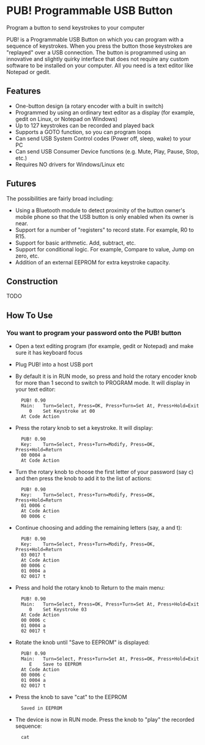 PUB! Programmable USB Button
============================
Program a button to send keystrokes to your computer


PUB! is a Programmable USB Button on which you can program with a sequence of keystrokes. When you press the button those keystrokes are "replayed" over a USB connection.
The button is programmed using an innovative and slightly quirky interface that does not require any custom software to be installed on your computer. All you need is a text editor like Notepad or gedit.



Features
--------
- One-button design (a rotary encoder with a built in switch)
- Programmed by using an ordinary text editor as a display (for example, gedit on Linux, or Notepad on Windows)
- Up to 127 keystrokes can be recorded and played back
- Supports a GOTO function, so you can program loops
- Can send USB System Control codes (Power off, sleep, wake) to your PC
- Can send USB Consumer Device functions (e.g. Mute, Play, Pause, Stop, etc.)
- Requires NO drivers for Windows/Linux etc


Futures
-------
The possibilities are fairly broad including:
- Using a Bluetooth module to detect proximity of the button owner's mobile phone so that the USB button is only enabled when its owner is near.
- Support for a number of "registers" to record state. For example, R0 to R15.
- Support for basic arithmetic. Add, subtract, etc.
- Support for conditional logic. For example, Compare to value, Jump on zero, etc.
- Addition of an external EEPROM for extra keystroke capacity.


Construction
------------

TODO

How To Use
----------
### You want to program your password onto the PUB! button
  - Open a text editing program (for example, gedit or Notepad) and make sure it has keyboard focus
  - Plug PUB! into a host USB port
  - By default it is in RUN mode, so press and hold the rotary encoder knob for more than 1 second to switch to PROGRAM mode. It will display in your text editor:

          PUB! 0.90
          Main:   Turn=Select, Press=OK, Press+Turn=Set At, Press+Hold=Exit
             0    Set Keystroke at 00
          At Code Action

  - Press the rotary knob to set a keystroke. It will display:

          PUB! 0.90
          Key:    Turn=Select, Press+Turn=Modify, Press=OK, Press+Hold=Return
          00 0004 a
          At Code Action

  - Turn the rotary knob to choose the first letter of your password (say c) and then press the knob to add it to the list of actions:

          PUB! 0.90
          Key:    Turn=Select, Press+Turn=Modify, Press=OK, Press+Hold=Return
          01 0006 c
          At Code Action
          00 0006 c

  - Continue choosing and adding the remaining letters (say, a and t):

          PUB! 0.90
          Key:    Turn=Select, Press+Turn=Modify, Press=OK, Press+Hold=Return
          03 0017 t
          At Code Action
          00 0006 c
          01 0004 a
          02 0017 t

  - Press and hold the rotary knob to Return to the main menu:

          PUB! 0.90
          Main:   Turn=Select, Press=OK, Press+Turn=Set At, Press+Hold=Exit
             0    Set Keystroke 03
          At Code Action
          00 0006 c
          01 0004 a
          02 0017 t

  - Rotate the knob until "Save to EEPROM" is displayed:

          PUB! 0.90
          Main:   Turn=Select, Press+Turn=Set At, Press=OK, Press+Hold=Exit
             E    Save to EEPROM
          At Code Action
          00 0006 c
          01 0004 a
          02 0017 t

  - Press the knob to save "cat" to the EEPROM

          Saved in EEPROM

  - The device is now in RUN mode. Press the knob to "play" the recorded sequence:

          cat

